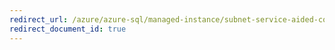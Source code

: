 ```yaml
---
redirect_url: /azure/azure-sql/managed-instance/subnet-service-aided-configuration-enable
redirect_document_id: true
---
```

